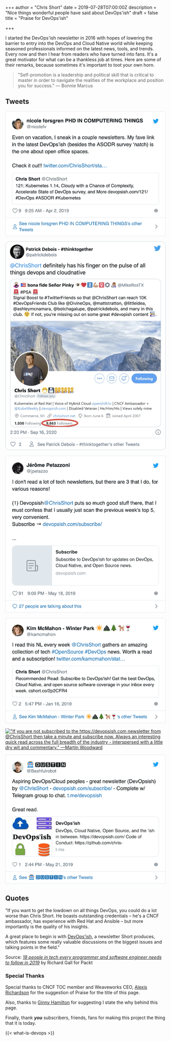 +++
author = "Chris Short"
date = 2019-07-28T07:00:00Z
description = "Nice things wonderful people have said about DevOps'ish"
draft = false
title = "Praise for DevOps'ish"

+++

I started the DevOps'ish newsletter in 2016 with hopes of lowering the barrier to entry into the DevOps and Cloud Native world while keeping seasoned professionals informed on the latest news, tools, and trends. Every now and then I hear from readers who have turned into fans. It's a great motivator for what can be a thankless job at times. Here are some of their remarks, because sometimes it's important to toot your own horn.

> "Self-promotion is a leadership and political skill that is critical to master in order to navigate the realities of the workplace and position you for success." ― Bonnie Marcus

## Tweets

[!["Even on vacation, I sneak in a couple newsletters. My fave link in the latest DevOps'ish (besides the ASODR survey ‘natch) is the one about open office spaces." —Nicole Forsgren][nicolefv]](https://twitter.com/nicolefv/status/1113069829001568256)

[!["@ChrisShort definitely has his finger on the pulse of all things devops and cloudnative" —Patrick Debois][patrick-debois]](https://twitter.com/patrickdebois/status/1306296872785637377)

[!["I don't read a lot of tech newsletters, but there are 3 that I do, for various reasons! Devops'ish by @ChrisShort puts so much good stuff there, that I must confess that I usually just scan the previous week's top 5, very convenient." —Jérôme Petazzoni][jpetazzo]](https://twitter.com/jpetazzo/status/1129916987545653248)

[!["I read this NL every week @ChrisShort gathers an amazing collection of tech #OpenSource #DevOps news. Worth a read and a subscription!" —Kim McMahon][kamcmahon]](https://twitter.com/kamcmahon/status/1085654763193098240)

[!["If you are not subscribed to the https://devopsish.com newsletter from @ChrisShort then take a minute and subscribe now. Always an interesting quick read across the full breadth of the industry - interspersed with a little dry wit and commentary." —Martin Woodward][mwoodward]](https://twitter.com/martinwoodward/status/1038687548153978881)

[!["Aspiring DevOps/Cloud peoples - great newsletter (DevOpsish) by @ChrisShort. Complete w/ Telegram group to chat." —Bashfulrobot][Bashfulrobot]](https://twitter.com/Bashfulrobot/status/1130907202594562048)

## Quotes

"If you want to get the lowdown on all things DevOps, you could do a lot worse than Chris Short. He boasts outstanding credentials – he's a CNCF ambassador, has experience with Red Hat and Ansible – but more importantly is the quality of his insights.

A great place to begin is with [DevOps'ish](https://devopsish.com), a newsletter Short produces, which features some really valuable discussions on the biggest issues and talking points in the field."

Source: [*18 people in tech every programmer and software engineer needs to follow in 2019*](https://hub.packtpub.com/18-people-in-tech-every-programmer-and-software-engineer-needs-to-follow-in-2019/) by Richard Gall for Packt

### Special Thanks

Special thanks to CNCF TOC member and Weaveworks CEO, [Alexis Richardson](https://twitter.com/monadic/status/1155136182088622080) for the suggestion of Praise for the title of this page.

Also, thanks to [Ginny Hamilton](https://twitter.com/GinnyHam) for suggesting I state the why behind this page.

Finally, thank ***you*** subscribers, friends, fans for making this project the thing that it is today.

{{< what-is-devops >}}

[nicolefv]: nicolefv-praise.png
[jpetazzo]: jpetazzo-praise.png
[Bashfulrobot]: Bashfulrobot-praise.png
[kamcmahon]: kamcmahon-praise.png
[mwoodward]: martin-woodward-praise.png
[patrick-debois]: patrick-debois-praise.png
